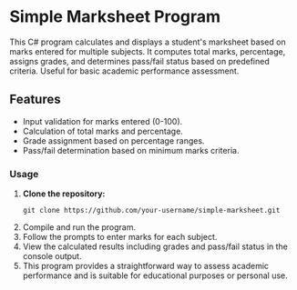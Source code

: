 # Simple Marksheet Program

This C# program calculates and displays a student's marksheet based on marks entered for multiple subjects. It computes total marks, percentage, assigns grades, and determines pass/fail status based on predefined criteria. Useful for basic academic performance assessment.

## Features

- Input validation for marks entered (0-100).
- Calculation of total marks and percentage.
- Grade assignment based on percentage ranges.
- Pass/fail determination based on minimum marks criteria.

### Usage

1. **Clone the repository:**
   ```
   git clone https://github.com/your-username/simple-marksheet.git
2. Compile and run the program.
3. Follow the prompts to enter marks for each subject.
4. View the calculated results including grades and pass/fail status in the console output.
5. This program provides a straightforward way to assess academic performance and is suitable for educational purposes or personal use.
